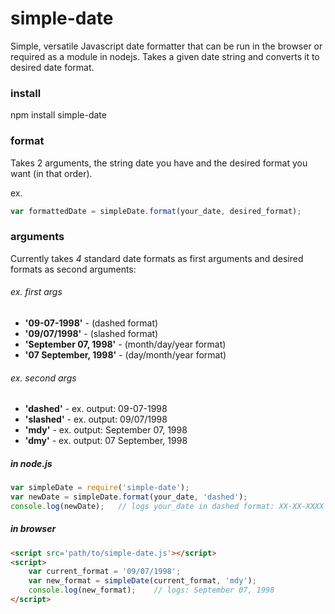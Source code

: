 # simple-date
Simple, versatile Javascript date formatter that can be run in the browser or required as a module in nodejs. Takes a given date string and converts it to desired date format.

### install
npm install simple-date

### format
Takes 2 arguments, the string date you have and the desired format you want (in that order).

ex. 
```javascript
var formattedDate = simpleDate.format(your_date, desired_format);
```
### arguments
Currently takes _4_ standard date formats as first arguments and desired formats as second arguments:

###### ex. first args
* __'09-07-1998'__ - (dashed format)
* __'09/07/1998'__ - (slashed format)
* __'September 07, 1998'__ - (month/day/year format) 
* __'07 September, 1998'__ - (day/month/year format) 

###### ex. second args
* __'dashed'__ - ex. output: 09-07-1998
* __'slashed'__ - ex. output: 09/07/1998
* __'mdy'__ - ex. output: September 07, 1998
* __'dmy'__ - ex. output: 07 September, 1998


##### in node.js

```javascript
var simpleDate = require('simple-date');
var newDate = simpleDate.format(your_date, 'dashed');
console.log(newDate);   // logs your_date in dashed format: XX-XX-XXXX
```

##### in browser

```html
<script src='path/to/simple-date.js'></script>
<script>
    var current_format = '09/07/1998';
    var new_format = simpleDate(current_format, 'mdy');
    console.log(new_format);    // logs: September 07, 1998
</script>
```

